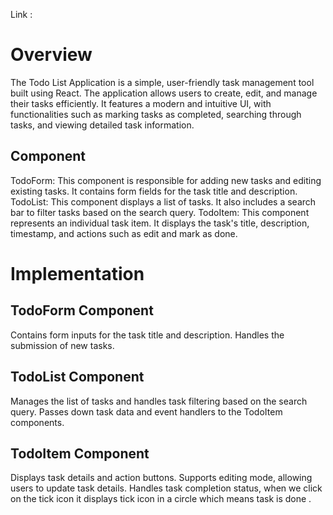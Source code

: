 Link : 

# Overview
The Todo List Application is a simple, user-friendly task management tool built using React. The application allows users to create, edit, and manage their tasks efficiently. It features a modern and intuitive UI, with functionalities such as marking tasks as completed, searching through tasks, and viewing detailed task information.
## Component
TodoForm: This component is responsible for adding new tasks and editing existing tasks. It contains form fields for the task title and description.
TodoList: This component displays a list of tasks. It also includes a search bar to filter tasks based on the search query.
TodoItem: This component represents an individual task item. It displays the task's title, description, timestamp, and actions such as edit and mark as done.

# Implementation
## TodoForm Component
Contains form inputs for the task title and description.
Handles the submission of new tasks.
## TodoList Component
Manages the list of tasks and handles task filtering based on the search query.
Passes down task data and event handlers to the TodoItem components.
## TodoItem Component
Displays task details and action buttons.
Supports editing mode, allowing users to update task details.
Handles task completion status, when we click on the tick icon it displays tick icon in a circle which means task is done .
